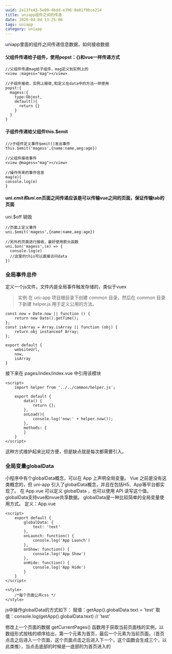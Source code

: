 ```yaml
---
uuid: 2e13fe43-5e09-4bdd-e396-0e01f9bce214
title: uniapp组件之间的传递
date: 2020-04-04 13:25:06
tags: uniapp
category: uniapp
---
```

uniapp里面的组件之间传递信息数据，如何接收数据

####  父组件传递给子组件，使用popst：{}和vue一样传递方式

```
//父组件传递mag给子组件，mag定义到实例上的
<view :magess="mag"></view>

//子组件接收，实例上接收,和定义在data中的方法一样使用
popst:{
  magess:{
    type:Objest,
    default(){
      return {}
    }
  }
}

```

####  子组件传递给父组件this.$emit

```
//z子组件定义事件$emit()发出事件
this.$emit('magess',{name:name,aeg:age})

//父组件接收事件
<view @magess="mag"></view>

//操作传来的事件信息
mag(e){
console.log(e)
}
```

####  uni.$emit和uni.$on页面之间传递应该是可以传输vue之间的页面，保证传输tab的页面
uni.$off 销毁
```
//页面上定义事件
uni.$emit('magess',{name:name,aeg:age})

//另外的页面进行接收，最好使用箭头函数
uni.$on('magess',(e) => {
  console.log(e)
  //这里的this可以直接访问data
})

```

### 全局事件总件
定义一个js文件，文件内是全局事件触发存储的，类似于vuex
> 实例
在 uni-app 项目根目录下创建 common 目录，然后在 common 目录下新建 helper.js 用于定义公用的方法。
``` 
const now = Date.now || function () {  
    return new Date().getTime();  
};  
const isArray = Array.isArray || function (obj) {  
    return obj instanceof Array;  
};  

export default {  
    websiteUrl,  
    now,  
    isArray  
}
```

接下来在 pages/index/index.vue 中引用该模块
```
<script>  
    import helper from '../../common/helper.js';  

    export default {  
        data() {  
            return {};  
        },  
        onLoad(){  
            console.log('now:' + helper.now());  
        },  
        methods: {  
        }  
    }  
</script>
```
这种方式维护起来比较方便，但是缺点就是每次都需要引入。

### 全局变量globalData
小程序中有个globalData概念，可以在 App 上声明全局变量。 Vue 之前是没有这类概念的，但 uni-app 引入了globalData概念，并且在包括H5、App等平台都实现了。
在 App.vue 可以定义 globalData ，也可以使用 API 读写这个值。
globalData支持vue和nvue共享数据。
globalData是一种比较简单的全局变量使用方式。
定义：App.vue

```
<script>  
    export default {  
        globalData: {  
            text: 'text'  
        },  
        onLaunch: function() {  
            console.log('App Launch')  
        },  
        onShow: function() {  
            console.log('App Show')  
        },  
        onHide: function() {  
            console.log('App Hide')  
        }  
    }  
</script>  

<style>  
    /*每个页面公共css */  
</style>  
```
js中操作globalData的方式如下：
赋值：getApp().globalData.text = 'test'
取值：console.log(getApp().globalData.text) // 'test'



修改上一个页面的数据
getCurrentPages() 函数用于获取当前页面栈的实例，以数组形式按栈的顺序给出，第一个元素为首页，最后一个元素为当前页面。（首页点击之后进入一个页面，这个页面点击之后进入下一个，这个函数会生成三个，以此类推），当点击底部的时候是一底部的为首页进入的 